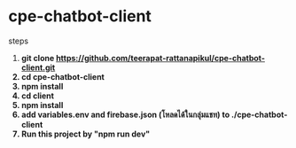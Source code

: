 # cpe-chatbot-client

steps <br/>
1. <b>git clone https://github.com/teerapat-rattanapikul/cpe-chatbot-client.git <b>
2. <b>cd cpe-chatbot-client<b>
3. <b>npm install <b>
4. <b>cd client<b>
5. <b>npm install<b>
6. <b>add variables.env and firebase.json (โหลดได้ในกลุ่มแชท) to ./cpe-chatbot-client<b>
7. <b>Run this project by "npm run dev"<b>
